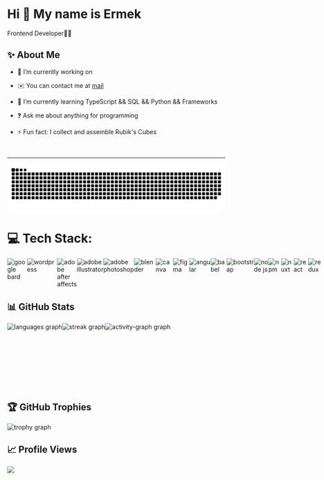 # Hi 👋 My name is Ermek

Frontend Developer👨‍💻 
  
## ✨ About Me

- 🔭 I’m currently working on [](https://github.com/enwa1ker)  
  
-  ✉️  You can contact me at [mail](mailto:etendaus@gmail.com)

- 🌱 I’m currently learning TypeScript && SQL && Python && Frameworks

- ❓ Ask me about anything for programming
  
- ⚡ Fun fact:  I collect and assemble Rubik's Cubes  
  

<br/>  

---


<img src="https://raw.githubusercontent.com/platane/snk/output/github-contribution-grid-snake-dark.svg" alt="Snake animation" />

###

# 💻 Tech Stack:

<div style="display: flex; >
  <img src="https://img.shields.io/badge/ChatGPT-74aa9c?style=for-the-badge&logo=openai&logoColor=white" alt="chatGPT logo" />
  <img src="https://img.shields.io/badge/Google%20Bard-886FBF?style=for-the-badge&logo=googlebard&logoColor=fff" alt="google bard" /> 
  <img src="https://img.shields.io/badge/Wordpress-21759B?style=for-the-badge&logo=wordpress&logoColor=white" alt="wordpress" /> 
  <img src="https://img.shields.io/badge/Adobe%20after%20affects-CF96FD?style=for-the-badge&logo=Adobe%20after%20effects&logoColor=393665" alt="adobe after affects" /> 
  <img src="https://img.shields.io/badge/Adobe%20Illustrator-FF9A00?style=for-the-badge&logo=adobe%20illustrator&logoColor=white" alt="adobe illustrator" /> 
  <img src="https://img.shields.io/badge/Adobe%20Photoshop-31A8FF?style=for-the-badge&logo=Adobe%20Photoshop&logoColor=black" alt="adobe photoshop" /> 
  <img src="https://img.shields.io/badge/blender-%23F5792A.svg?style=for-the-badge&logo=blender&logoColor=white" alt="blender" /> 
  <img src="https://img.shields.io/badge/Canva-%2300C4CC.svg?&style=for-the-badge&logo=Canva&logoColor=white" alt="canva" /> 
  <img src="https://img.shields.io/badge/Figma-F24E1E?style=for-the-badge&logo=figma&logoColor=white" alt="figma" /> 
  <img src="https://img.shields.io/badge/Angular-DD0031?style=for-the-badge&logo=angular&logoColor=white" alt="angular" /> 
  <img src="https://img.shields.io/badge/Babel-F9DC3E?style=for-the-badge&logo=babel&logoColor=white" alt="babel" /> 
  <img src="https://img.shields.io/badge/Bootstrap-563D7C?style=for-the-badge&logo=bootstrap&logoColor=white" alt="bootstrap" /> 
  <img src="https://img.shields.io/badge/Node%20js-339933?style=for-the-badge&logo=nodedotjs&logoColor=white" alt="node js" /> 
  <img src="https://img.shields.io/badge/npm-CB3837?style=for-the-badge&logo=npm&logoColor=white" alt="npm" /> 
  <img src="https://img.shields.io/badge/nuxt%20js-00C58E?style=for-the-badge&logo=nuxtdotjs&logoColor=white" alt="nuxt" /> 
  <img src="https://img.shields.io/badge/React-20232A?style=for-the-badge&logo=react&logoColor=61DAFB" alt="react" /> 
  <img src="https://img.shields.io/badge/Redux-593D88?style=for-the-badge&logo=redux&logoColor=white" alt="redux" /> 
  <img src="https://img.shields.io/badge/Sass-CC6699?style=for-the-badge&logo=sass&logoColor=white" alt="sass" /> 
  <img src="https://img.shields.io/badge/Tailwind_CSS-38B2AC?style=for-the-badge&logo=tailwind-css&logoColor=white" alt="tailwind" /> 
  <img src="https://img.shields.io/badge/Vite-B73BFE?style=for-the-badge&logo=vite&logoColor=FFD62E" alt="vite" /> 
  <img src="https://img.shields.io/badge/Vue%20js-35495E?style=for-the-badge&logo=vuedotjs&logoColor=4FC08D" alt="vue" /> 
  <img src="https://img.shields.io/badge/Yarn-2C8EBB?style=for-the-badge&logo=yarn&logoColor=white" alt="yarn" /> 
  <img src="https://img.shields.io/badge/VSCode-0078D4?style=for-the-badge&logo=visual%20studio%20code&logoColor=white" alt="VScode" /> 
  <img src="https://img.shields.io/badge/WebStorm-000000?style=for-the-badge&logo=WebStorm&logoColor=white" alt="webstorm" /> 
  <img src="https://img.shields.io/badge/sublime_text-%23575757.svg?&style=for-the-badge&logo=sublime-text&logoColor=important" alt="sublime" /> 
  <img src="https://img.shields.io/badge/PyCharm-000000.svg?&style=for-the-badge&logo=PyCharm&logoColor=white" alt="pycharm" /> 
  <img src="https://img.shields.io/badge/HTML5-E34F26?style=for-the-badge&logo=html5&logoColor=white" alt="html" /> 
  <img src="https://img.shields.io/badge/%3C/%3E%20htmx-3D72D7?style=for-the-badge&logo=mysl&logoColor=white" alt="htmx" /> 
  <img src="https://img.shields.io/badge/%3C/%3E%20htmx-3D72D7?style=for-the-badge&logo=mysl&logoColor=white" alt="css" /> 
  <img src="https://img.shields.io/badge/JavaScript-323330?style=for-the-badge&logo=javascript&logoColor=F7DF1E" alt="js" /> 
  <img src="https://img.shields.io/badge/TypeScript-007ACC?style=for-the-badge&logo=typescript&logoColor=white" alt="ts" /> 
  <img src="https://img.shields.io/badge/Python-FFD43B?style=for-the-badge&logo=python&logoColor=blue" alt="python" /> 
  <img src="https://img.shields.io/badge/React_Native-20232A?style=for-the-badge&logo=react&logoColor=61DAFB" alt="react native" /> 
</div>

###

## 📊 GitHub Stats

<div style="display: flex; >
  <img src="https://github-readme-stats.vercel.app/api?username=enwa1ker&hide_title=false&hide_rank=false&show_icons=true&include_all_commits=true&count_private=true&disable_animations=false&theme=dracula&locale=en&hide_border=false&order=1" height="150" alt="stats graph"  />
  <img src="https://github-readme-stats.vercel.app/api/top-langs?username=enwa1ker&locale=en&hide_title=false&layout=compact&card_width=320&langs_count=5&theme=dracula&hide_border=false&order=2" height="150" alt="languages graph"  />
  <img src="https://streak-stats.demolab.com?user=enwa1ker&locale=en&mode=daily&theme=dracula&hide_border=false&border_radius=5&order=3" height="150" alt="streak graph"  />
  <img src="https://github-readme-activity-graph.vercel.app/graph?username=enwa1ker&radius=16&theme=react&area=true&order=5" height="150" alt="activity-graph graph"  />
</div>

###

</div>

## 🏆 GitHub Trophies
<img src="https://github-profile-trophy.vercel.app?username=enwa1ker&theme=dark_lover&column=4&row=1&margin-w=8&no-bg=false&no-frame=true&order=4" height="150" alt="trophy graph"  />


###

## 📈 Profile Views
[![](https://visitcount.itsvg.in/api?id=enwa1ker&label=Profile%20Views&color=12&icon=5&pretty=false)](https://visitcount.itsvg.in)
###

